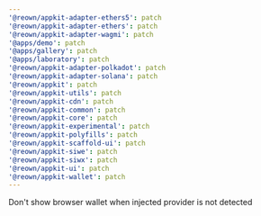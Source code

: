 ```yaml
---
'@reown/appkit-adapter-ethers5': patch
'@reown/appkit-adapter-ethers': patch
'@reown/appkit-adapter-wagmi': patch
'@apps/demo': patch
'@apps/gallery': patch
'@apps/laboratory': patch
'@reown/appkit-adapter-polkadot': patch
'@reown/appkit-adapter-solana': patch
'@reown/appkit': patch
'@reown/appkit-utils': patch
'@reown/appkit-cdn': patch
'@reown/appkit-common': patch
'@reown/appkit-core': patch
'@reown/appkit-experimental': patch
'@reown/appkit-polyfills': patch
'@reown/appkit-scaffold-ui': patch
'@reown/appkit-siwe': patch
'@reown/appkit-siwx': patch
'@reown/appkit-ui': patch
'@reown/appkit-wallet': patch
---
```


Don't show browser wallet when injected provider is not detected
